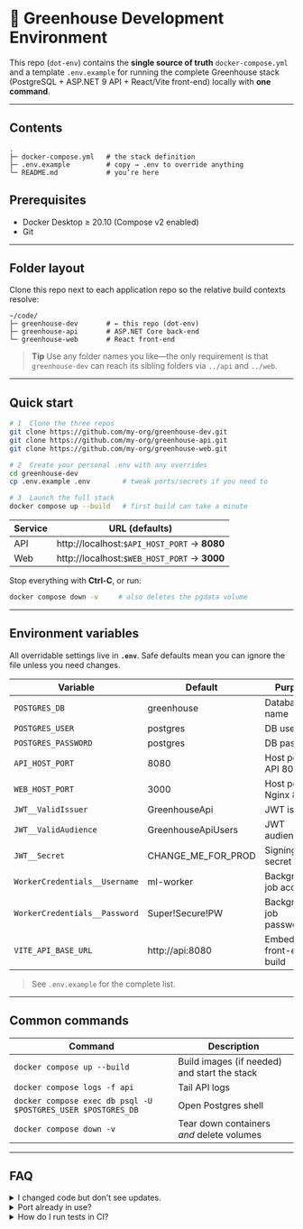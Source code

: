 # 🌱 Greenhouse Development Environment

This repo (`dot-env`) contains the **single source of truth** `docker-compose.yml` and a template `.env.example` for running the complete Greenhouse stack (PostgreSQL + ASP.NET 9 API + React/Vite front-end) locally with **one command**.

---

## Contents

```
.
├─ docker-compose.yml   # the stack definition
├─ .env.example         # copy → .env to override anything
└─ README.md            # you’re here
```

## Prerequisites

* Docker Desktop ≥ 20.10 (Compose v2 enabled)  
* Git

---

## Folder layout

Clone this repo next to each application repo so the relative build contexts resolve:

```
~/code/
├─ greenhouse-dev       # ← this repo (dot-env)
├─ greenhouse-api       # ASP.NET Core back-end
└─ greenhouse-web       # React front-end
```

> **Tip**  Use any folder names you like—the only requirement is that `greenhouse-dev` can reach its sibling folders via `../api` and `../web`.

---

## Quick start

```bash
# 1  Clone the three repos
git clone https://github.com/my-org/greenhouse-dev.git
git clone https://github.com/my-org/greenhouse-api.git
git clone https://github.com/my-org/greenhouse-web.git

# 2  Create your personal .env with any overrides
cd greenhouse-dev
cp .env.example .env        # tweak ports/secrets if you need to

# 3  Launch the full stack
docker compose up --build   # first build can take a minute
```

| Service | URL (defaults)                                                                       |
| ------- | ------------------------------------------------------------------------------------ |
| API     | http://localhost:`$API_HOST_PORT` → **8080**                                       |
| Web     | http://localhost:`$WEB_HOST_PORT` → **3000**                                       |

Stop everything with **Ctrl-C**, or run:

```bash
docker compose down -v     # also deletes the pgdata volume
```

---

## Environment variables

All overridable settings live in **`.env`**. Safe defaults mean you can ignore the file unless you need changes.

| Variable                      | Default                            | Purpose                     |
| ----------------------------- | ---------------------------------- | --------------------------- |
| `POSTGRES_DB`                 | greenhouse                         | Database name               |
| `POSTGRES_USER`               | postgres                           | DB user                     |
| `POSTGRES_PASSWORD`           | postgres                           | DB password                 |
| `API_HOST_PORT`               | 8080                               | Host port → API 8080        |
| `WEB_HOST_PORT`               | 3000                               | Host port → Nginx 80        |
| `JWT__ValidIssuer`            | GreenhouseApi                      | JWT issuer                  |
| `JWT__ValidAudience`          | GreenhouseApiUsers                 | JWT audience                |
| `JWT__Secret`                 | CHANGE_ME_FOR_PROD                 | Signing secret              |
| `WorkerCredentials__Username` | ml-worker                          | Background-job account      |
| `WorkerCredentials__Password` | Super!Secure!PW                    | Background-job password     |
| `VITE_API_BASE_URL`           | http://api:8080                    | Embedded in front-end build |

> See `.env.example` for the complete list.

---

## Common commands

| Command                                                      | Description                                  |
| ------------------------------------------------------------ | -------------------------------------------- |
| `docker compose up --build`                                  | Build images (if needed) and start the stack |
| `docker compose logs -f api`                                 | Tail API logs                                |
| `docker compose exec db psql -U $POSTGRES_USER $POSTGRES_DB` | Open Postgres shell                          |
| `docker compose down -v`                                     | Tear down containers *and* delete volumes    |

---

## FAQ

<details>
<summary>I changed code but don’t see updates.</summary>
The default compose file makes a release build. For live reload you can either mount your source code (`volumes:`) or run the apps outside Docker.
</details>

<details>
<summary>Port already in use?</summary>
Set `API_HOST_PORT` / `WEB_HOST_PORT` in `.env` before starting the stack.
</details>

<details>
<summary>How do I run tests in CI?</summary>
CI pipelines typically check out this repo, set a custom `.env`, then call `docker compose --profile ci up -d` to run headless.
</details>

